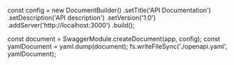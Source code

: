 const config = new DocumentBuilder()
    .setTitle('API Documentation')
    .setDescription('API description')
    .setVersion('1.0')
    .addServer('http://localhost:3000')
    .build();

  const document = SwaggerModule.createDocument(app, config);
  const yamlDocument = yaml.dump(document);
  fs.writeFileSync('./openapi.yaml', yamlDocument);